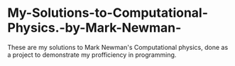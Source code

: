 # My-Solutions-to-Computational-Physics.-by-Mark-Newman-
These are my solutions to Mark Newman's Computational physics, done as a project to demonstrate my profficiency in programming. 
